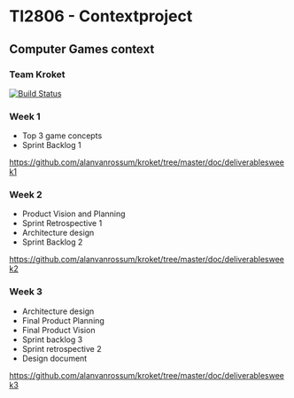 # TI2806 - Contextproject
## Computer Games context
### Team Kroket

[![Build Status](https://api.travis-ci.org/alanvanrossum/kroket.svg?branch=master)](https://travis-ci.org/alanvanrossum/kroket)

### Week 1

- Top 3 game concepts 
- Sprint Backlog 1  

https://github.com/alanvanrossum/kroket/tree/master/doc/deliverablesweek1

### Week 2

- Product Vision and Planning
- Sprint Retrospective 1 
- Architecture design 
- Sprint Backlog 2  

https://github.com/alanvanrossum/kroket/tree/master/doc/deliverablesweek2

### Week 3

- Architecture design
- Final Product Planning
- Final Product Vision
- Sprint backlog 3
- Sprint retrospective 2
- Design document

https://github.com/alanvanrossum/kroket/tree/master/doc/deliverablesweek3
